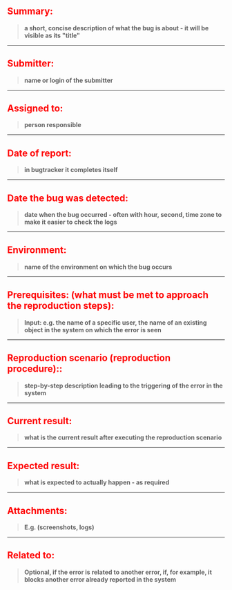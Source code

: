 ## <font color="red">Summary:</font>

> **a short, concise description of what the bug is about - it will be visible as its "title"**

---

## <font color="red">Submitter:</font>

> **name or login of the submitter**

---

## <font color="red">Assigned to:</font>

> **person responsible**

---

## <font color="red">Date of report:</font>

> **in bugtracker it completes itself**

---

## <font color="red">Date the bug was detected:</font>

> **date when the bug occurred - often with hour, second, time zone to make it easier to check the logs**

---

## <font color="red">Environment:</font>

> **name of the environment on which the bug occurs**

---

## <font color="red">Prerequisites: (what must be met to approach the reproduction steps):</font>

> **Input: e.g. the name of a specific user, the name of an existing object in the system on which the error is seen**

---

## <font color="red">Reproduction scenario (reproduction procedure)::</font>

> **step-by-step description leading to the triggering of the error in the system**

---

## <font color="red">Current result:</font>

> **what is the current result after executing the reproduction scenario**

---

## <font color="red">Expected result:</font>

> **what is expected to actually happen - as required**

---

## <font color="red">Attachments:</font>

> **E.g. (screenshots, logs)**

---

## <font color="red">Related to:</font>

> **Optional, if the error is related to another error, if, for example, it blocks another error already reported in the system**
